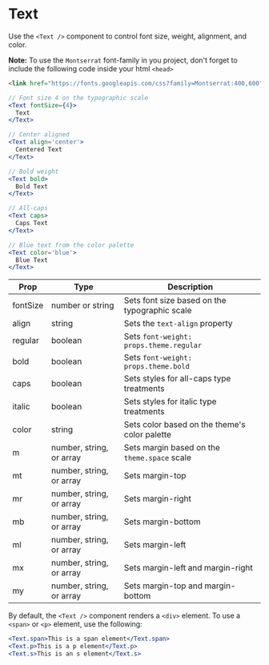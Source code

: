 
# Text

Use the `<Text />` component to control font size, weight, alignment, and color.

**Note:** To use the `Montserrat` font-family in you project, don't forget to include the following code inside your html `<head>`

```html
<link href="https://fonts.googleapis.com/css?family=Montserrat:400,600" rel="stylesheet">
```

```.jsx
// Font size 4 on the typographic scale
<Text fontSize={4}>
  Text
</Text>
```

```.jsx
// Center aligned
<Text align='center'>
  Centered Text
</Text>
```

```.jsx
// Bold weight
<Text bold>
  Bold Text
</Text>
```

```.jsx
// All-caps
<Text caps>
  Caps Text
</Text>
```

```.jsx
// Blue text from the color palette
<Text color='blue'>
  Blue Text
</Text>
```

Prop | Type | Description
---|---|---
fontSize | number or string | Sets font size based on the typographic scale
align | string | Sets the `text-align` property
regular | boolean | Sets `font-weight: props.theme.regular`
bold | boolean | Sets `font-weight: props.theme.bold`
caps | boolean | Sets styles for all-caps type treatments
italic | boolean | Sets styles for italic type treatments
color | string | Sets color based on the theme's color palette
m | number, string, or array | Sets margin based on the `theme.space` scale
mt | number, string, or array | Sets margin-top
mr | number, string, or array | Sets margin-right
mb | number, string, or array | Sets margin-bottom
ml | number, string, or array | Sets margin-left
mx | number, string, or array | Sets margin-left and margin-right
my | number, string, or array | Sets margin-top and margin-bottom

By default, the `<Text />` component renders a `<div>` element.
To use a `<span>` or `<p>` element, use the following:

```jsx
<Text.span>This is a span element</Text.span>
<Text.p>This is a p element</Text.p>
<Text.s>This is an s element</Text.s>
```
